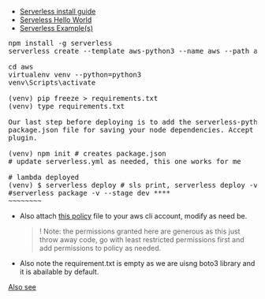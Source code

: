 - [Serverless install guide](https://www.serverless.com/framework/docs/getting-started)
- [Serveless Hello World](https://www.serverless.com/framework/docs/providers/aws/examples/hello-world/python)
- [Serverless Example(s)](https://github.com/serverless/examples/)

<pre>
npm install -g serverless
serverless create --template aws-python3 --name aws --path aws

cd aws
virtualenv venv --python=python3
venv\Scripts\activate

(venv) pip freeze > requirements.txt
(venv) type requirements.txt

Our last step before deploying is to add the serverless-python-requirements plugin. Create a 
package.json file for saving your node dependencies. Accept the defaults, then install the 
plugin.

(venv) npm init # creates package.json
# update serverless.yml as needed, this one works for me

# lambda deployed 
(venv) $ serverless deploy # sls print, serverless deploy -v --stage dev
#serverless package -v --stage dev ****
~~~~~~~~
</pre>
- Also attach [this policy](src/aws/sns_lambda_trigger_policy.json) file to your aws cli account, modify as need be.
  > ! Note: the permissions granted here are generous as this just throw away code, go with least restricted  permissions first and 
  > add permissions to policy as needed.
 
 - Also note the requirement.txt is empty as we are uisng boto3 library and it is abailable by default.

[Also see](https://www.serverless.com/framework/docs/providers/aws/events/sns)
